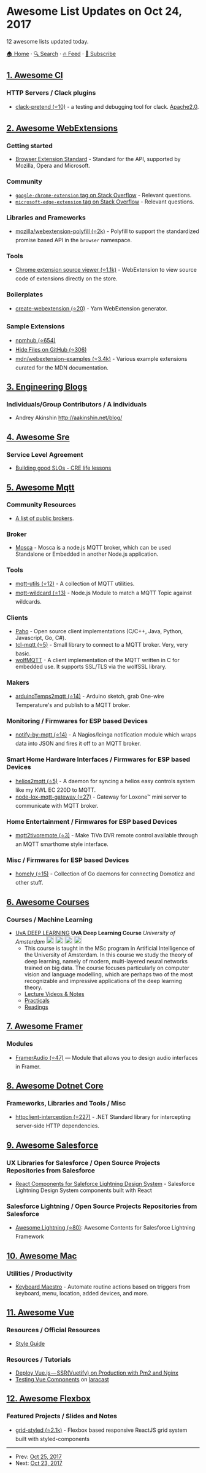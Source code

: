 # Awesome List Updates on Oct 24, 2017

12 awesome lists updated today.

[🏠 Home](/README.md) · [🔍 Search](https://test.trackawesomelist.com/search/) · [🔥 Feed](https://test.trackawesomelist.com/feed.xml) · [📮 Subscribe](https://trackawesomelist.us17.list-manage.com/subscribe?u=d2f0117aa829c83a63ec63c2f&id=36a103854c)



## [1. Awesome Cl](/content/CodyReichert/awesome-cl/README.md)

### HTTP Servers / Clack plugins

*   [clack-pretend (⭐10)](https://github.com/BnMcGn/clack-pretend) - a testing
    and debugging tool for clack. [Apache2.0](https://directory.fsf.org/wiki/License:Apache2.0).

## [2. Awesome WebExtensions](/content/fregante/Awesome-WebExtensions/README.md)

### Getting started

*   [Browser Extension Standard](https://browserext.github.io/browserext/) - Standard for the API, supported by Mozilla, Opera and Microsoft.

### Community

*   [`google-chrome-extension` tag on Stack Overflow](https://stackoverflow.com/questions/tagged/google-chrome-extension) - Relevant questions.
*   [`microsoft-edge-extension` tag on Stack Overflow](https://stackoverflow.com/questions/tagged/microsoft-edge-extension) - Relevant questions.

### Libraries and Frameworks

*   [mozilla/webextension-polyfill (⭐2k)](https://github.com/mozilla/webextension-polyfill) - Polyfill to support the standardized promise based API in the `browser` namespace.

### Tools

*   [Chrome extension source viewer (⭐1.1k)](https://github.com/Rob--W/crxviewer) - WebExtension to view source code of extensions directly on the store.

### Boilerplates

*   [create-webextension (⭐20)](https://github.com/rpl/create-webextension) - Yarn WebExtension generator.

### Sample Extensions

*   [npmhub (⭐654)](https://github.com/npmhub/npmhub)
*   [Hide Files on GitHub (⭐306)](https://github.com/sindresorhus/hide-files-on-github)
*   [mdn/webextension-examples (⭐3.4k)](https://github.com/mdn/webextensions-examples) - Various example extensions curated for the MDN documentation.

## [3. Engineering Blogs](/content/kilimchoi/engineering-blogs/README.md)

### Individuals/Group Contributors / A individuals

*   Andrey Akinshin <http://aakinshin.net/blog/>

## [4. Awesome Sre](/content/dastergon/awesome-sre/README.md)

### Service Level Agreement

*   [Building good SLOs - CRE life lessons](https://cloudplatform.googleblog.com/2017/10/building-good-SLOs-CRE-life-lessons.html)

## [5. Awesome Mqtt](/content/hobbyquaker/awesome-mqtt/README.md)

### Community Resources

*   [A list of public brokers](http://moxd.io/2015/10/17/public-mqtt-brokers/).

### Broker

*   [Mosca](http://www.mosca.io/) - Mosca is a node.js MQTT broker, which can be used Standalone or Embedded in another Node.js application.

### Tools

*   [mqtt-utils (⭐12)](https://github.com/dsell/mqtt-utils) - A collection of MQTT utilities.
*   [mqtt-wildcard (⭐13)](https://github.com/hobbyquaker/mqtt-wildcard) - Node.js Module to match a MQTT Topic against wildcards.

### Clients

*   [Paho](http://www.eclipse.org/paho/) - Open source client implementations (C/C++, Java, Python, Javascript, Go, C#).
*   [tcl-mqtt (⭐5)](https://github.com/Tingenek/tcl-mqtt) - Small library to connect to a MQTT broker. Very, very basic.
*   [wolfMQTT](https://www.wolfssl.com/products/wolfmqtt/) - A client implementation of the MQTT written in C for embedded use. It supports SSL/TLS via the wolfSSL library.

### Makers

*   [arduinoTemps2mqtt (⭐14)](https://github.com/matbor/arduinoTemps2mqtt) - Arduino sketch, grab One-wire Temperature's and publish to a MQTT broker.

### Monitoring / Firmwares for ESP based Devices

*   [notify-by-mqtt (⭐14)](https://github.com/jpmens/notify-by-mqtt) - A Nagios/Icinga notification module which wraps data into JSON and fires it off to an MQTT broker.

### Smart Home Hardware Interfaces / Firmwares for ESP based Devices

*   [helios2mqtt (⭐5)](https://github.com/mreschka/helios2mqtt) - A daemon for syncing a helios easy controls system like my KWL EC 220D to MQTT.
*   [node-lox-mqtt-gateway (⭐27)](https://github.com/alladdin/node-lox-mqtt-gateway) - Gateway for Loxone™ mini server to communicate with MQTT broker.

### Home Entertainment / Firmwares for ESP based Devices

*   [mqtt2tivoremote (⭐3)](https://github.com/forty2/mqtt2tivoremote) - Make TiVo DVR remote control available through an MQTT smarthome style interface.

### Misc / Firmwares for ESP based Devices

*   [homely (⭐15)](https://github.com/baol/homely) - Collection of Go daemons for connecting Domoticz and other stuff.

## [6. Awesome Courses](/content/prakhar1989/awesome-courses/README.md)

### Courses / Machine Learning

*   [UvA DEEP LEARNING](http://uvadlc.github.io/) **UvA Deep Learning Course** *University of Amsterdam* <img src="https://assets-cdn.github.com/images/icons/emoji/unicode/1f4f9.png" width="20" height="20" alt="Lecture Videos" title="Lecture Videos" /> <img src="https://assets-cdn.github.com/images/icons/emoji/unicode/1f4dd.png" width="20" height="20" alt="Lecture Notes" title="Lecture Notes" /> <img src="https://assets-cdn.github.com/images/icons/emoji/unicode/1f4bb.png" width="20" height="20" alt="Assignments" title="Assignments" /> <img src="https://assets-cdn.github.com/images/icons/emoji/unicode/1f4da.png" width="20" height="20" alt="Readings" title="Readings" />
    *   This course is taught in the MSc program in Artificial Intelligence of the University of Amsterdam. In this course we study the theory of deep learning, namely of modern, multi-layered neural networks trained on big data. The course focuses particularly on computer vision and language modelling, which are perhaps two of the most recognizable and impressive applications of the deep learning theory.
    *   [Lecture Videos & Notes](http://uvadlc.github.io/#lecture)
    *   [Practicals](http://uvadlc.github.io/#practicals)
    *   [Readings](http://uvadlc.github.io/#other-links)

## [7. Awesome Framer](/content/podo/awesome-framer/README.md)

### Modules

*   [FramerAudio (⭐47)](https://github.com/benjamindenboer/FramerAudio) — Module that allows you to design audio interfaces in Framer.

## [8. Awesome Dotnet Core](/content/thangchung/awesome-dotnet-core/README.md)

### Frameworks, Libraries and Tools / Misc

*   [httpclient-interception (⭐227)](https://github.com/justeat/httpclient-interception) - .NET Standard library for intercepting server-side HTTP dependencies.

## [9. Awesome Salesforce](/content/mailtoharshit/awesome-salesforce/README.md)

### UX Libraries for Salesforce / Open Source Projects Repositories from Salesforce

*   [React Components for Saleforce Lightning Design System](http://mashmatrix.github.io/react-lightning-design-system/) - Salesforce Lightning Design System components built with React

### Salesforce Lightning / Open Source Projects Repositories from Salesforce

*   [Awesome Lightning (⭐80)](https://github.com/mailtoharshit/awesome-lighting): Awesome Contents for Salesforce Lightning Framework

## [10. Awesome Mac](/content/jaywcjlove/awesome-mac/README.md)

### Utilities / Productivity

*   [Keyboard Maestro](http://www.keyboardmaestro.com) - Automate routine actions based on triggers from keyboard, menu, location, added devices, and more.

## [11. Awesome Vue](/content/vuejs/awesome-vue/README.md)

### Resources / Official Resources

*   [Style Guide](https://vuejs.org/v2/style-guide/)

### Resources / Tutorials

*   [Deploy Vue.js — SSR(Vuetify) on Production with Pm2 and Nginx](https://medium.com/@kamerk22/deploy-vue-js-ssr-vuetify-on-production-with-pm2-and-nginx-ec7b5c0748a3)
*   [Testing Vue Components](http://testingvue.com) on [laracast](https://laracasts.com/series/testing-vue)

## [12. Awesome Flexbox](/content/afonsopacifer/awesome-flexbox/README.md)

### Featured Projects / Slides and Notes

*   [grid-styled (⭐2.1k)](https://github.com/jxnblk/grid-styled) - Flexbox based responsive ReactJS grid system built with styled-components

---

- Prev: [Oct 25, 2017](/content/2017/10/25/README.md)
- Next: [Oct 23, 2017](/content/2017/10/23/README.md)